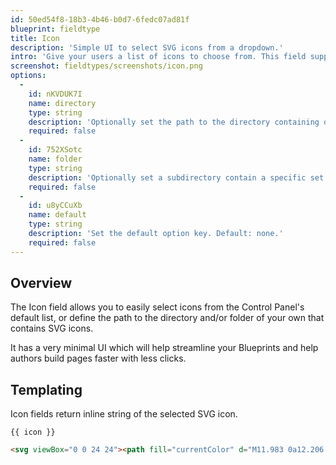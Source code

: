 ```yaml
---
id: 50ed54f8-18b3-4b46-b0d7-6fedc07ad81f
blueprint: fieldtype
title: Icon
description: 'Simple UI to select SVG icons from a dropdown.'
intro: 'Give your users a list of icons to choose from. This field supports search and keyboard commands, and can be configured to use your own icons or ones managed by Statamic.'
screenshot: fieldtypes/screenshots/icon.png
options:
  -
    id: nKVDUK7I
    name: directory
    type: string
    description: 'Optionally set the path to the directory containing desired icons relative to the project’s root. Default: uses system icons.'
    required: false
  -
    id: 752XSotc
    name: folder
    type: string
    description: 'Optionally set a subdirectory contain a specific set of icons.'
    required: false
  -
    id: u8yCCuXb
    name: default
    type: string
    description: 'Set the default option key. Default: none.'
    required: false
---
```

## Overview

The Icon field allows you to easily select icons from the Control Panel's default list, or define the path to the directory and/or folder of your own that contains SVG icons.

It has a very minimal UI which will help streamline your Blueprints and help authors build pages faster with less clicks.


## Templating

Icon fields return inline string of the selected SVG icon.

```
{{ icon }}
```

```html
<svg viewBox="0 0 24 24"><path fill="currentColor" d="M11.983 0a12.206 12.206 0 0 0-8.51 3.653A11.8 11.8 0 0 0 0 12.207C-.008 18.712 5.26 23.992 11.765 24h.249c6.678-.069 12.04-5.531 11.986-12.209C24.015 5.293 18.76.013 12.262-.003L11.983 0zM10.5 16.542a1.475 1.475 0 0 1 1.421-1.529l.028-.001h.027c.82.002 1.492.651 1.523 1.47a1.475 1.475 0 0 1-1.419 1.529l-.03.001h-.027a1.53 1.53 0 0 1-1.523-1.47zM11 12.5v-6a1 1 0 0 1 2 0v6a1 1 0 0 1-2 0z"></path></svg>
```
